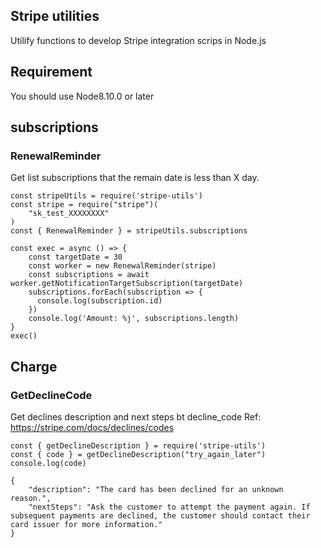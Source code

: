 ## Stripe utilities

Utilify functions to develop Stripe integration scrips in Node.js

## Requirement
You should use Node8.10.0 or later

## subscriptions

### RenewalReminder

Get list subscriptions that the remain date is less than X day.

```
const stripeUtils = require('stripe-utils')
const stripe = require("stripe")(
    "sk_test_XXXXXXXX"
)
const { RenewalReminder } = stripeUtils.subscriptions

const exec = async () => {
    const targetDate = 30
    const worker = new RenewalReminder(stripe)
    const subscriptions = await worker.getNotificationTargetSubscription(targetDate)
    subscriptions.forEach(subscription => {
      console.log(subscription.id)
    })
    console.log('Amount: %j', subscriptions.length)
}
exec()
```

## Charge

### GetDeclineCode
Get declines description and next steps bt decline_code
Ref: https://stripe.com/docs/declines/codes

```
const { getDeclineDescription } = require('stripe-utils')
const { code } = getDeclineDescription("try_again_later")
console.log(code)

{
    "description": "The card has been declined for an unknown reason.", 
    "nextSteps": "Ask the customer to attempt the payment again. If subsequent payments are declined, the customer should contact their card issuer for more information."
}
```